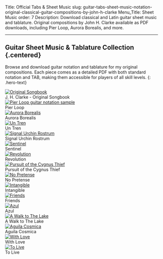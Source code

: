 Title: Official Tabs & Sheet Music
slug: guitar-tabs-sheet-music-notation-original-classical-guitar-compositions-by-john-h-clarke
Menu_Title: Sheet Music
order: 7
Description: Download classical and Latin guitar sheet music and tablature. Original compositions by John H. Clarke available as PDF downloads, including Pier Loop, Aurora Borealis, and more.

---

## Guitar Sheet Music & Tablature Collection {.centered}

Browse and download guitar notation and tablature for my original compositions. Each piece comes as a detailed PDF with both standard notation and TAB, making them accessible for players of all skill levels.
{: .hero-text}

<div class="composition-grid">
    <div class="grid-item">
        <a href="https://gum.co/ABqtxe">
            <picture>
                <source srcset="/images/jhc-songbook-image.webp" type="image/webp">
                <img src="/images/jhc-songbook-image.jpg" alt="Original Songbook">
            </picture>
        </a>
        <div>J. H. Clarke - Original Songbook</div>
    </div>
    <div class="grid-item">
        <a href="https://johnclarkemusic.gumroad.com/l/jwuin">
            <picture>
                <source srcset="/images/notation-sample-images/pier-loop-notation-sample.webp" type="image/webp">
                <img src="/images/notation-sample-images/pier-loop-notation-sample.JPG" alt="Pier Loop guitar notation sample">
            </picture>
        </a>
        <div>Pier Loop</div>
    </div>
    <div class="grid-item">
        <a href="https://gum.co/aurora-tab">
            <picture>
                <source srcset="/images/notation-sample-images/aurora-borealis-notation-sample.webp" type="image/webp">
                <img src="/images/notation-sample-images/aurora-borealis-notation-sample.JPG" alt="Aurora Borealis">
            </picture>
        </a>
        <div>Aurora Borealis</div>
    </div>
    <div class="grid-item">
        <a href="https://gum.co/tren-tab">
            <picture>
                <source srcset="/images/notation-sample-images/un-tren-notation-sample.webp" type="image/webp">
                <img src="/images/notation-sample-images/un-tren-notation-sample.JPG" alt="Un Tren">
            </picture>
        </a>
        <div>Un Tren</div>
    </div>
    <div class="grid-item">
        <a href="https://gum.co/signal-tab">
            <picture>
                <source srcset="/images/notation-sample-images/signal-urchin-rostrum-notation-sample.webp" type="image/webp">
                <img src="/images/notation-sample-images/signal-urchin-rostrum-notation-sample.JPG" alt="Signal Urchin Rostrum">
            </picture>
        </a>
        <div>Signal Urchin Rostrum</div>
    </div>
    <div class="grid-item">
        <a href="https://gum.co/sentinel-tab">
            <picture>
                <source srcset="/images/notation-sample-images/sentinel-notation-sample.webp" type="image/webp">
                <img src="/images/notation-sample-images/sentinel-notation-sample.JPG" alt="Sentinel">
            </picture>
        </a>
        <div>Sentinel</div>
    </div>
    <div class="grid-item">
        <a href="https://gum.co/revolution-tab">
            <picture>
                <source srcset="/images/notation-sample-images/revolution-notation-sample.webp" type="image/webp">
                <img src="/images/notation-sample-images/revolution-notation-sample.JPG" alt="Revolution">
            </picture>
        </a>
        <div>Revolution</div>
    </div>
    <div class="grid-item">
        <a href="https://gum.co/pursuit-tab">
            <picture>
                <source srcset="/images/notation-sample-images/pursuit-of-the-cygnus-thief-notation-sample.webp" type="image/webp">
                <img src="/images/notation-sample-images/pursuit-of-the-cygnus-thief-notation-sample.JPG" alt="Pursuit of the Cygnus Thief">
            </picture>
        </a>
        <div>Pursuit of the Cygnus Thief</div>
    </div>
    <div class="grid-item">
        <a href="https://gum.co/pretense-tab">
            <picture>
                <source srcset="/images/notation-sample-images/no-pretense-notation-sample.webp" type="image/webp">
                <img src="/images/notation-sample-images/no-pretense-notation-sample.JPG" alt="No Pretense">
            </picture>
        </a>
        <div>No Pretense</div>
    </div>
    <div class="grid-item">
        <a href="https://gum.co/intangible-tab">
            <picture>
                <source srcset="/images/notation-sample-images/intangible-notation-sample.webp" type="image/webp">
                <img src="/images/notation-sample-images/intangible-notation-sample.JPG" alt="Intangible">
            </picture>
        </a>
        <div>Intangible</div>
    </div>
    <div class="grid-item">
        <a href="https://gum.co/friends-tab">
            <picture>
                <source srcset="/images/notation-sample-images/friends-notation-sample.webp" type="image/webp">
                <img src="/images/notation-sample-images/friends-notation-sample.JPG" alt="Friends">
            </picture>
        </a>
        <div>Friends</div>
    </div>
    <div class="grid-item">
        <a href="https://gum.co/azul-tab">
            <picture>
                <source srcset="/images/notation-sample-images/azul-notation-sample.webp" type="image/webp">
                <img src="/images/notation-sample-images/azul-notation-sample.JPG" alt="Azul">
            </picture>
        </a>
        <div>Azul</div>
    </div>
    <div class="grid-item">
        <a href="https://gum.co/walk-tab">
            <picture>
                <source srcset="/images/notation-sample-images/a-walk-to-the-lake-notation-sample.webp" type="image/webp">
                <img src="/images/notation-sample-images/a-walk-to-the-lake-notation-sample.JPG" alt="A Walk to The Lake">
            </picture>
        </a>
        <div>A Walk to The Lake</div>
    </div>
    <div class="grid-item">
        <a href="https://gum.co/aguila-tab">
            <picture>
                <source srcset="/images/notation-sample-images/aguila-cosmica.webp" type="image/webp">
                <img src="/images/notation-sample-images/aguila-cosmica.JPG" alt="Aguila Cosmica">
            </picture>
        </a>
        <div>Aguila Cosmica</div>
    </div>
    <div class="grid-item">
        <a href="https://gum.co/with-love-tab">
            <picture>
                <source srcset="/images/notation-sample-images/with-love-notation-sample.webp" type="image/webp">
                <img src="/images/notation-sample-images/with-love-notation-sample.JPG" alt="With Love">
            </picture>
        </a>
        <div>With Love</div>
    </div>
    <div class="grid-item">
        <a href="https://gum.co/to-live-tab">
            <picture>
                <source srcset="/images/notation-sample-images/to-live-noation-sample.webp" type="image/webp">
                <img src="/images/notation-sample-images/to-live-noation-sample.JPG" alt="To Live">
            </picture>
        </a>
        <div>To Live</div>
    </div>
</div>
